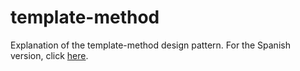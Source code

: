 # template-method
Explanation of the template-method design pattern.
For the Spanish version, click [here](README_ES.md).

